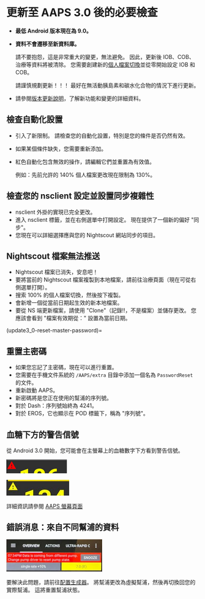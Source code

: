 # 更新至 AAPS 3.0 後的必要檢查

* **最低 Android 版本現在為 9.0。**
* **資料不會遷移至新資料庫。**

  請不要抱怨，這是非常重大的變更，無法避免。 因此，更新後 IOB、COB、治療等資料將被清除。 您需要創建新的[個人檔案切換](../Usage/Profiles)並從零開始設定 IOB 和 COB。

  請謹慎規劃更新！！！ 最好在無活動胰島素和碳水化合物的情況下進行更新。

* 請參閱[版本更新說明](../Installing-AndroidAPS/Releasenotes)，了解新功能和變更的詳細資料。


## 檢查自動化設置

* 引入了新限制。 請檢查您的自動化設置，特別是您的條件是否仍然有效。
* 如果某個條件缺失，您需要重新添加。
* 紅色自動化包含無效的操作，請編輯它們並重置為有效值。

  例如：先前允許的 140% 個人檔案更改現在限制為 130%。

## 檢查您的 nsclient 設定並設置同步複雜性

* nsclient 外掛的實現已完全更改。
* 進入 nsclient 標籤，並在右側選單中打開設定。 現在提供了一個新的偏好 "同步"。
* 您現在可以詳細選擇應與您的 Nightscout 網站同步的項目。

## Nightscout 檔案無法推送
* Nightscout 檔案已消失，安息吧！
* 要將當前的 Nightscout 檔案複製到本地檔案，請前往治療頁面（現在可從右側選單打開）。
* 搜索 100% 的個人檔案切換，然後按下複製。
* 會新增一個從當前日期起生效的新本地檔案。
* 要從 NS 端更新檔案，請使用 "Clone"（記錄!!，不是檔案）並儲存更改。 您應該會看到 "檔案有效期從：" 設置為當前日期。

(update3_0-reset-master-password)=

## 重置主密碼
* 如果您忘記了主密碼，現在可以進行重置。
* 您需要在手機文件系統的 `/AAPS/extra` 目錄中添加一個名為 `PasswordReset` 的文件。
* 重新啟動 AAPS。
* 新密碼將是您正在使用的幫浦的序列號。
* 對於 Dash：序列號始終為 4241。
* 對於 EROS，它也顯示在 POD 標籤下，稱為 "序列號"。

## 血糖下方的警告信號

從 Android 3.0 開始，您可能會在主螢幕上的血糖數字下方看到警告信號。

  ![紅色血糖警告](../images/bg_warn_red.png)

  ![黃色血糖警告](../images/bg_warn_yellow.png)

詳細資訊請參閱 [AAPS 螢幕頁面](Screenshots-bg-warning-sign)


## 錯誤消息：來自不同幫浦的資料

   ![錯誤消息：來自不同幫浦的資料](../images/Screen_DifferentPump.png)

要解決此問題，請前往[配置生成器](Config-Builder-pump)。 將幫浦更改為虛擬幫浦，然後再切換回您的實際幫浦。 這將重置幫浦狀態。
